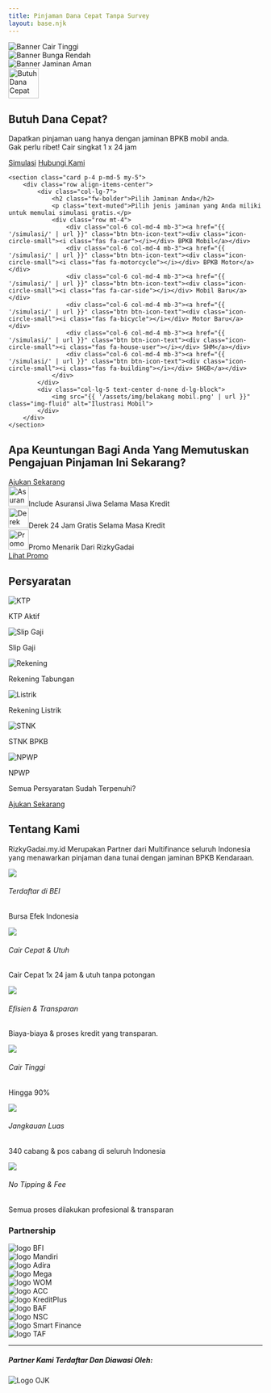 ```yaml
---
title: Pinjaman Dana Cepat Tanpa Survey
layout: base.njk
---
```


<div id="heroCarouselNew" class="carousel slide hero-slider-new" data-bs-ride="carousel">
  <div class="carousel-inner">
    <div class="carousel-item active">
      <img src="{{ '/assets/img/banner1.png' | url }}" class="d-block w-100" alt="Banner Cair Tinggi">
      </div>
    <div class="carousel-item">
      <img src="{{ '/assets/img/banner2.png' | url }}" class="d-block w-100" alt="Banner Bunga Rendah">
       </div>
    <div class="carousel-item">
      <img src="{{ '/assets/img/banner3.png' | url }}" class="d-block w-100" alt="Banner Jaminan Aman">
       </div>
  </div>
</div>

<div class="main-content-wrapper">
  <div class="container">
    <section class="text-center py-5">
      <img src="{{ '/assets/img/ic_luas.png' | url }}" alt="Butuh Dana Cepat" class="mb-4" style="height: 60px;">
      <h2 class="fw-bolder mb-3">Butuh Dana Cepat?</h2>
      <p class="text-muted">Dapatkan pinjaman uang hanya dengan jaminan BPKB mobil anda.<br>Gak perlu ribet! Cair singkat 1 x 24 jam</p>
      <div class="mt-4">
          <a href="{{ '/simulasi/' | url }}" class="btn btn-outline-primary m-2 px-4">Simulasi</a>
          <a href="https://wa.me/6285894448143" class="btn btn-success m-2 px-4">Hubungi Kami</a>
      </div>
    </section>

    <section class="card p-4 p-md-5 my-5">
        <div class="row align-items-center">
            <div class="col-lg-7">
                <h2 class="fw-bolder">Pilih Jaminan Anda</h2>
                <p class="text-muted">Pilih jenis jaminan yang Anda miliki untuk memulai simulasi gratis.</p>
                <div class="row mt-4">
                    <div class="col-6 col-md-4 mb-3"><a href="{{ '/simulasi/' | url }}" class="btn btn-icon-text"><div class="icon-circle-small"><i class="fas fa-car"></i></div> BPKB Mobil</a></div>
                    <div class="col-6 col-md-4 mb-3"><a href="{{ '/simulasi/' | url }}" class="btn btn-icon-text"><div class="icon-circle-small"><i class="fas fa-motorcycle"></i></div> BPKB Motor</a></div>
                    <div class="col-6 col-md-4 mb-3"><a href="{{ '/simulasi/' | url }}" class="btn btn-icon-text"><div class="icon-circle-small"><i class="fas fa-car-side"></i></div> Mobil Baru</a></div>
                    <div class="col-6 col-md-4 mb-3"><a href="{{ '/simulasi/' | url }}" class="btn btn-icon-text"><div class="icon-circle-small"><i class="fas fa-bicycle"></i></div> Motor Baru</a></div>
                    <div class="col-6 col-md-4 mb-3"><a href="{{ '/simulasi/' | url }}" class="btn btn-icon-text"><div class="icon-circle-small"><i class="fas fa-house-user"></i></div> SHM</a></div>
                    <div class="col-6 col-md-4 mb-3"><a href="{{ '/simulasi/' | url }}" class="btn btn-icon-text"><div class="icon-circle-small"><i class="fas fa-building"></i></div> SHGB</a></div>
                </div>
            </div>
            <div class="col-lg-5 text-center d-none d-lg-block">
                <img src="{{ '/assets/img/belakang mobil.png' | url }}" class="img-fluid" alt="Ilustrasi Mobil">
            </div>
        </div>
    </section>
  </div>
</div>

<section class="section-gradient-blue text-white py-5">
  <div class="container">
    <div class="row align-items-center">
      <div class="col-lg-6">
        <h2 class="fw-bolder">Apa Keuntungan Bagi Anda Yang Memutuskan Pengajuan Pinjaman Ini Sekarang?</h2>
        <a href="{{ '/simulasi/' | url }}" class="btn btn-outline-light mt-3 px-4">Ajukan Sekarang</a>
      </div>
      <div class="col-lg-6 mt-4 mt-lg-0 d-flex flex-column justify-content-center">
        <div class="card bg-light-transparent p-3 mb-3 w-100"><div class="d-flex align-items-center"><img src="{{ '/assets/img/ic_asuransi.png' | url }}" alt="Asuransi" class="me-3" style="height: 40px;"><span>Include Asuransi Jiwa Selama Masa Kredit</span></div></div>
        <div class="card bg-light-transparent p-3 mb-3 w-100"><div class="d-flex align-items-center"><img src="{{ '/assets/img/ic_derek.png' | url }}" alt="Derek" class="me-3" style="height: 40px;"><span>Derek 24 Jam Gratis Selama Masa Kredit</span></div></div>
        <div class="card bg-light-transparent p-3 w-100"><div class="d-flex align-items-center justify-content-between"><div class="d-flex align-items-center"><img src="{{ '/assets/img/ic_promo.png' | url }}" alt="Promo" class="me-3" style="height: 40px;"><span>Promo Menarik Dari RizkyGadai</span></div><a href="{{ '/promosi/' | url }}" class="btn btn-primary btn-sm">Lihat Promo</a></div></div>
      </div>
    </div>
  </div>
</section>

<section class="section-gradient-blue text-white text-center py-5">
  <div class="container">
    <h2 class="fw-bolder">Persyaratan</h2>
    <div class="row g-3 justify-content-center mt-4">
      <div class="col-6 col-md-4"><div class="card-persyaratan-new"><img src="{{ '/assets/img/ic_ktp.png' | url }}" alt="KTP"><p>KTP Aktif</p></div></div>
      <div class="col-6 col-md-4"><div class="card-persyaratan-new"><img src="{{ '/assets/img/ic_slipgaji.png' | url }}" alt="Slip Gaji"><p>Slip Gaji</p></div></div>
      <div class="col-6 col-md-4"><div class="card-persyaratan-new"><img src="{{ '/assets/img/ic_tabungan.png' | url }}" alt="Rekening"><p>Rekening Tabungan</p></div></div>
      <div class="col-6 col-md-4"><div class="card-persyaratan-new"><img src="{{ '/assets/img/ic_listrik.png' | url }}" alt="Listrik"><p>Rekening Listrik</p></div></div>
      <div class="col-6 col-md-4"><div class="card-persyaratan-new"><img src="{{ '/assets/img/ic_stnk.png' | url }}" alt="STNK"><p>STNK BPKB</p></div></div>
      <div class="col-6 col-md-4"><div class="card-persyaratan-new"><img src="{{ '/assets/img/ic_npwp.png' | url }}" alt="NPWP"><p>NPWP</p></div></div>
    </div>
    <p class="mt-5">Semua Persyaratan Sudah Terpenuhi?</p>
    <a href="{{ '/simulasi/' | url }}" class="btn btn-outline-light rounded-pill px-4">Ajukan Sekarang</a>
  </div>
</section>

<div class="container py-5">
  <section>
    <div class="text-center mb-5">
        <h2 class="fw-bolder">Tentang Kami</h2>
        <p class="lead text-muted mx-auto" style="max-width: 700px;">RizkyGadai.my.id Merupakan Partner dari Multifinance seluruh Indonesia yang menawarkan pinjaman dana tunai dengan jaminan BPKB Kendaraan.</p>
    </div>
    <div class="row g-4">
        <div class="col-md-6 col-lg-4 d-flex"><div class="icon-box-feature me-3"><img src="{{ '/assets/img/ic_bei.png' | url }}"></div><div><h6 class="fw-bold">Terdaftar di BEI</h6><p class="text-muted small">Bursa Efek Indonesia</p></div></div>
        <div class="col-md-6 col-lg-4 d-flex"><div class="icon-box-feature me-3"><img src="{{ '/assets/img/ic_cair.png' | url }}"></div><div><h6 class="fw-bold">Cair Cepat & Utuh</h6><p class="text-muted small">Cair Cepat 1x 24 jam & utuh tanpa potongan</p></div></div>
        <div class="col-md-6 col-lg-4 d-flex"><div class="icon-box-feature me-3"><img src="{{ '/assets/img/ic_efisien.png' | url }}"></div><div><h6 class="fw-bold">Efisien & Transparan</h6><p class="text-muted small">Biaya-biaya & proses kredit yang transparan.</p></div></div>
        <div class="col-md-6 col-lg-4 d-flex"><div class="icon-box-feature me-3"><img src="{{ '/assets/img/ic_90deg.png' | url }}"></div><div><h6 class="fw-bold">Cair Tinggi</h6><p class="text-muted small">Hingga 90%</p></div></div>
        <div class="col-md-6 col-lg-4 d-flex"><div class="icon-box-feature me-3"><img src="{{ '/assets/img/ic_luas.png' | url }}"></div><div><h6 class="fw-bold">Jangkauan Luas</h6><p class="text-muted small">340 cabang & pos cabang di seluruh Indonesia</p></div></div>
        <div class="col-md-6 col-lg-4 d-flex"><div class="icon-box-feature me-3"><img src="{{ '/assets/img/ic_notipping.png' | url }}"></div><div><h6 class="fw-bold">No Tipping & Fee</h6><p class="text-muted small">Semua proses dilakukan profesional & transparan</p></div></div>
    </div>
  </section>

  <section class="text-center py-5">
      <h3 class="fw-bolder mb-5">Partnership</h3>
      <div class="row align-items-center justify-content-center g-5">
          <div class="col-6 col-sm-4 col-md-2"><img src="{{ '/assets/img/logos/bfi.png' | url }}" class="img-fluid partnership-logo" alt="logo BFI"></div>
          <div class="col-6 col-sm-4 col-md-2"><img src="{{ '/assets/img/logos/mandiri.png' | url }}" class="img-fluid partnership-logo" alt="logo Mandiri"></div>
          <div class="col-6 col-sm-4 col-md-2"><img src="{{ '/assets/img/logos/adira.png' | url }}" class="img-fluid partnership-logo" alt="logo Adira"></div>
          <div class="col-6 col-sm-4 col-md-2"><img src="{{ '/assets/img/logos/mega.png' | url }}" class="img-fluid partnership-logo" alt="logo Mega"></div>
          <div class="col-6 col-sm-4 col-md-2"><img src="{{ '/assets/img/logos/wom.png' | url }}" class="img-fluid partnership-logo" alt="logo WOM"></div>
          <div class="col-6 col-sm-4 col-md-2"><img src="{{ '/assets/img/logos/acc.png' | url }}" class="img-fluid partnership-logo" alt="logo ACC"></div>
          <div class="col-6 col-sm-4 col-md-2"><img src="{{ '/assets/img/logos/kreditplus.png' | url }}" class="img-fluid partnership-logo" alt="logo KreditPlus"></div>
          <div class="col-6 col-sm-4 col-md-2"><img src="{{ '/assets/img/logos/baf.png' | url }}" class="img-fluid partnership-logo" alt="logo BAF"></div>
          <div class="col-6 col-sm-4 col-md-2"><img src="{{ '/assets/img/logos/nsc.png' | url }}" class="img-fluid partnership-logo" alt="logo NSC"></div>
          <div class="col-6 col-sm-4 col-md-2"><img src="{{ '/assets/img/logos/smart finance.png' | url }}" class="img-fluid partnership-logo" alt="logo Smart Finance"></div>
          <div class="col-6 col-sm-4 col-md-2"><img src="{{ '/assets/img/logos/taf.png' | url }}" class="img-fluid partnership-logo" alt="logo TAF"></div>
      </div>
      <hr class="my-5">
      <h5 class="fw-bold">Partner Kami Terdaftar Dan Diawasi Oleh:</h5>
      <img src="{{ '/assets/img/logos/ojk.png' | url }}" alt="Logo OJK" style="max-height: 80px;" class="mt-3">
  </section>
</div>